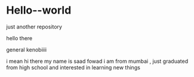 # Hello--world
just another repository

hello there

general kenobiiii 


i mean hi there my name is saad fowad i am from mumbai , just graduated from high school and interested in learning new things
